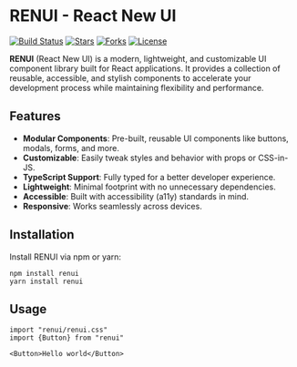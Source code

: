 # RENUI - React New UI

[![Build Status](https://img.shields.io/badge/build-passing-brightgreen)](https://github.com/hnamhocit/renui/actions)
[![Stars](https://img.shields.io/github/stars/hnamhocit/renui?style=social)](https://github.com/hnamhocit/renui/stargazers)
[![Forks](https://img.shields.io/github/forks/hnamhocit/renui?style=social)](https://github.com/hnamhocit/renui/network/members)
[![License](https://img.shields.io/badge/license-MIT-blue)](LICENSE)

**RENUI** (React New UI) is a modern, lightweight, and customizable UI component library built for React applications. It provides a collection of reusable, accessible, and stylish components to accelerate your development process while maintaining flexibility and performance.

## Features

-   **Modular Components**: Pre-built, reusable UI components like buttons, modals, forms, and more.
-   **Customizable**: Easily tweak styles and behavior with props or CSS-in-JS.
-   **TypeScript Support**: Fully typed for a better developer experience.
-   **Lightweight**: Minimal footprint with no unnecessary dependencies.
-   **Accessible**: Built with accessibility (a11y) standards in mind.
-   **Responsive**: Works seamlessly across devices.

## Installation

Install RENUI via npm or yarn:

```base
npm install renui
yarn install renui
```

## Usage

```
import "renui/renui.css"
import {Button} from "renui"

<Button>Hello world</Button>
```
